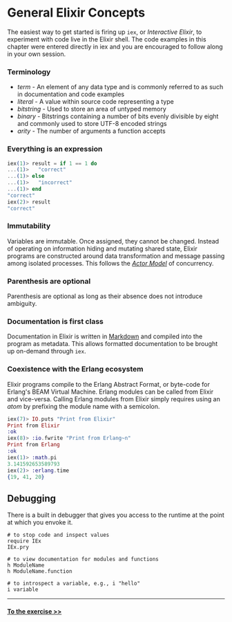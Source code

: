 # General Elixir Concepts

The easiest way to get started is firing up `iex`, or _Interactive Elixir_, to experiment with code live in the Elixir shell. The code examples in this chapter were entered directly in iex and you are encouraged to follow along in your own session.

### Terminology

- _term_ - An element of any data type and is commonly referred to as such in documentation and code examples
- _literal_ - A value within source code representing a type
- _bitstring_ - Used to store an area of untyped memory
- _binary_ - Bitstrings containing a number of bits evenly divisible by eight and commonly used to store UTF-8 encoded strings
- _arity_ - The number of arguments a function accepts

### Everything is an expression

```elixir
iex(1)> result = if 1 == 1 do
...(1)>   "correct"
...(1)> else
...(1)>   "incorrect"
...(1)> end
"correct"
iex(2)> result
"correct"
```

### Immutability

Variables are immutable. Once assigned, they cannot be changed. Instead of operating on information hiding and mutating shared state, Elixir programs are constructed around data transformation and message passing among isolated processes. This follows the [_Actor Model_](http://en.wikipedia.org/wiki/Actor_model) of concurrency.

### Parenthesis are optional

Parenthesis are optional as long as their absence does not introduce ambiguity.

### Documentation is first class

Documentation in Elixir is written in [Markdown](http://en.wikipedia.org/wiki/Markdown) and compiled into the program as metadata. This allows formatted documentation to be brought up on-demand through `iex`.

### Coexistence with the Erlang ecosystem

Elixir programs compile to the Erlang Abstract Format, or byte-code for Erlang's BEAM Virtual Machine. Erlang modules can be called from Elixir and vice-versa. Calling Erlang modules from Elixir simply requires using an _atom_ by prefixing the module name with a semicolon.

```elixir
iex(7)> IO.puts "Print from Elixir"
Print from Elixir
:ok
iex(8)> :io.fwrite "Print from Erlang~n"
Print from Erlang
:ok
iex(1)> :math.pi
3.141592653589793
iex(2)> :erlang.time
{19, 41, 20}
```

## Debugging

There is a built in debugger that gives you access to the runtime at the point at which you envoke it.

```
# to stop code and inspect values
require IEx
IEx.pry
```

```
# to view documentation for modules and functions
h ModuleName
h ModuleName.function
```

```
# to introspect a variable, e.g., i "hello"
i variable
```

---

#### [To the exercise >>](./exercise.md)
